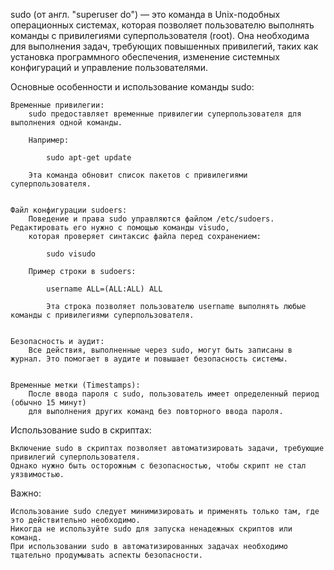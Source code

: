 sudo (от англ. "superuser do") — это команда в Unix-подобных операционных системах,
которая позволяет пользователю выполнять команды с привилегиями суперпользователя (root).
Она необходима для выполнения задач, требующих повышенных привилегий, таких как установка программного обеспечения,
изменение системных конфигураций и управление пользователями.


Основные особенности и использование команды sudo:

    Временные привилегии:
        sudo предоставляет временные привилегии суперпользователя для выполнения одной команды.

        Например:

            sudo apt-get update

        Эта команда обновит список пакетов с привилегиями суперпользователя.


    Файл конфигурации sudoers:
        Поведение и права sudo управляются файлом /etc/sudoers. Редактировать его нужно с помощью команды visudo,
        которая проверяет синтаксис файла перед сохранением:

            sudo visudo

        Пример строки в sudoers:

            username ALL=(ALL:ALL) ALL

            Эта строка позволяет пользователю username выполнять любые команды с привилегиями суперпользователя.


    Безопасность и аудит:
        Все действия, выполненные через sudo, могут быть записаны в журнал. Это помогает в аудите и повышает безопасность системы.


    Временные метки (Timestamps):
        После ввода пароля с sudo, пользователь имеет определенный период (обычно 15 минут)
        для выполнения других команд без повторного ввода пароля.


Использование sudo в скриптах:

    Включение sudo в скриптах позволяет автоматизировать задачи, требующие привилегий суперпользователя.
    Однако нужно быть осторожным с безопасностью, чтобы скрипт не стал уязвимостью.


Важно:

    Использование sudo следует минимизировать и применять только там, где это действительно необходимо.
    Никогда не используйте sudo для запуска ненадежных скриптов или команд.
    При использовании sudo в автоматизированных задачах необходимо тщательно продумывать аспекты безопасности.

    